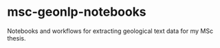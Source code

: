 # msc-geonlp-notebooks
Notebooks and workflows for extracting geological text data for my MSc thesis.
